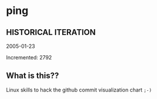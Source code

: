 # ping

## HISTORICAL ITERATION
2005-01-23

Incremented: 2792

## What is this?? 
Linux skills to hack the github commit visualization chart `;-)`
